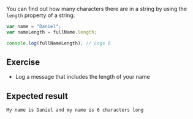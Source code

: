 You can find out how many characters there are in a string by using the `length` property of a string:

```js
var name = "Daniel";
var nameLength = fullName.length;

console.log(fullNameLength); // Logs 6
```

## Exercise

* Log a message that includes the length of your name

## Expected result

```
My name is Daniel and my name is 6 characters long
```

